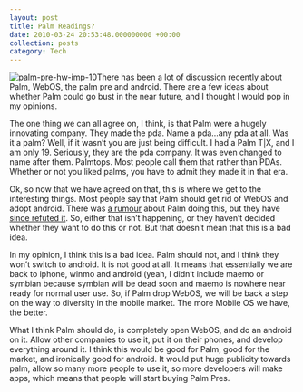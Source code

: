 ```yaml
---
layout: post
title: Palm Readings?
date: 2010-03-24 20:53:48.000000000 +00:00
collection: posts
category: Tech
---
```


[![](http://www.10people.co.uk/wp-content/uploads/2010/03/palm-pre-hw-imp-10.jpg "palm-pre-hw-imp-10")](http://www.10people.co.uk/wp-content/uploads/2010/03/palm-pre-hw-imp-10.jpg)There has been a lot of discussion recently about Palm, WebOS, the palm pre and android. There are a few ideas about whether Palm could go bust in the near future, and I thought I would pop in my opinions.

The one thing we can all agree on, I think, is that Palm were a hugely innovating company. They made the pda. Name a pda…any pda at all. Was it a palm? Well, if it wasn’t you are just being difficult. I had a Palm T|X, and I am only 19. Seriously, they are the pda company. It was even changed to name after them. Palmtops. Most people call them that rather than PDAs. Whether or not you liked palms, you have to admit they made it in that era.

Ok, so now that we have agreed on that, this is where we get to the interesting things. Most people say that Palm should get rid of WebOS and adopt android. There was [a rumour](http://slashdot.org/submission/1198960/Rumor-Palm-ditching-webOS-for-Android?art_pos=19) about Palm doing this, but they have [since refuted it](http://www.engadget.com/2010/03/23/palm-moving-to-android-to-stay-alive-not-according-to-palm/). So, either that isn’t happening, or they haven’t decided whether they want to do this or not. But that doesn’t mean that this is a bad idea.

In my opinion, I think this is a bad idea. Palm should not, and I think they won’t switch to android. It is not good at all. It means that essentially we are back to iphone, winmo and android (yeah, I didn’t include maemo or symbian because symbian will be dead soon and maemo is nowhere near ready for normal user use. So, if Palm drop WebOS, we will be back a step on the way to diversity in the mobile market. The more Mobile OS we have, the better.

What I think Palm should do, is completely open WebOS, and do an android on it. Allow other companies to use it, put it on their phones, and develop everything around it. I think this would be good for Palm, good for the market, and ironically good for android. It would put huge publicity towards palm, allow so many more people to use it, so more developers will make apps, which means that people will start buying Palm Pres.
